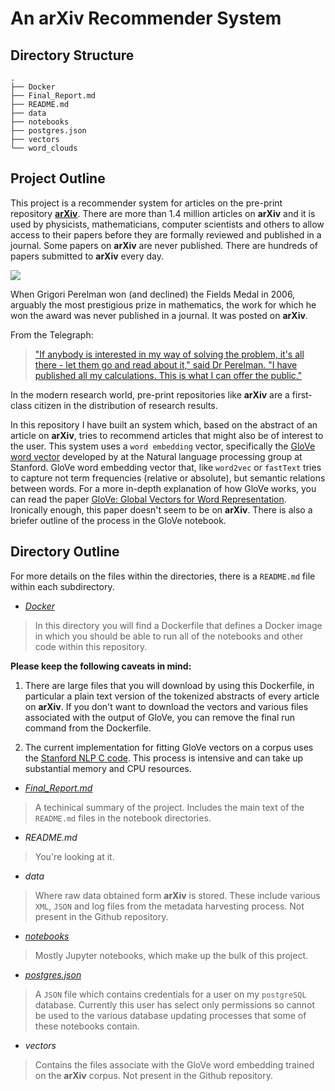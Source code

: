 # An arXiv Recommender System

## Directory Structure

```
.
├── Docker
├── Final_Report.md
├── README.md
├── data
├── notebooks
├── postgres.json
├── vectors
└── word_clouds
```


## Project Outline

This project is a recommender system for articles on the pre-print repository [__arXiv__](https://arxiv.org). There are more than 1.4 million articles on __arXiv__ and it is used by physicists, mathematicians, computer scientists and others to allow access to their papers before they are formally reviewed and published in a journal. Some papers on __arXiv__ are never published. There are hundreds of papers submitted to __arXiv__ every day.

![][submissions]

[submissions]: notebooks/02_Data_Analysis_And_Processing/submissions.png

When Grigori Perelman won (and declined) the Fields Medal in 2006, arguably the most prestigious prize in mathematics, the work for which he won the award was never published in a journal. It was posted on __arXiv__.

 From the Telegraph:
>["If anybody is interested in my way of solving the problem, it's all there - let them go and read about it," said Dr Perelman. "I have published all my calculations. This is what I can offer the public."](https://www.telegraph.co.uk/news/1526782/Worlds-top-maths-genius-jobless-and-living-with-mother.html)

In the modern research world, pre-print repositories like __arXiv__ are a first-class citizen in the distribution of research results.

In this repository I have built an system which, based on the abstract of an article on __arXiv__, tries to recommend articles that might also be of interest to the user. This system uses a `word embedding` vector, specifically the [GloVe word vector](https://nlp.stanford.edu/projects/glove/) developed by at the Natural language processing group at Stanford. GloVe word embedding vector that, like `word2vec` or `fastText` tries to capture not term frequencies (relative or absolute), but semantic relations between words. For a more in-depth explanation of how GloVe works, you can read the paper [GloVe: Global Vectors for Word Representation](https://nlp.stanford.edu/pubs/glove.pdf). Ironically enough, this paper doesn't seem to be on __arXiv__. There is also a briefer outline of the process in the GloVe notebook.



## Directory Outline
For more details on the files within the directories, there is a `README.md` file within each subdirectory.

* *[Docker](Docker)*

> In this directory you will find a Dockerfile that defines a Docker image in which you should be able to run all of the notebooks and other code within this repository.

__Please keep the following caveats in mind:__

1. There are large files that you will download by using this Dockerfile, in particular a plain text version of the tokenized abstracts of every article on __arXiv__. If you don't want to download the vectors and various files associated with the output of GloVe, you can remove the final run command from the Dockerfile.

1. The current implementation for fitting GloVe vectors on a corpus uses the [Stanford NLP C code](https://nlp.stanford.edu/projects/glove/). This process is intensive and can take up substantial memory and CPU resources.


* *[Final_Report.md](Final_Report.md)*

> A techinical summary of the project. Includes the main text of the `README.md` files in the notebook directories.


* *README.md*

> You're looking at it.

* *data*

> Where raw data obtained form __arXiv__ is stored. These include various `XML`, `JSON` and log files from the metadata harvesting process. Not present in the Github repository.

* *[notebooks](notebooks)*

> Mostly Jupyter notebooks, which make up the bulk of this project.

* *[postgres.json](postgres.json)*

> A `JSON` file which contains credentials for a user on my `postgreSQL` database. Currently this user has select only permissions so cannot be used to the various database updating processes that some of these notebooks contain.

* *vectors*

> Contains the files associate with the GloVe word embedding trained on the __arXiv__ corpus. Not present in the Github repository.
